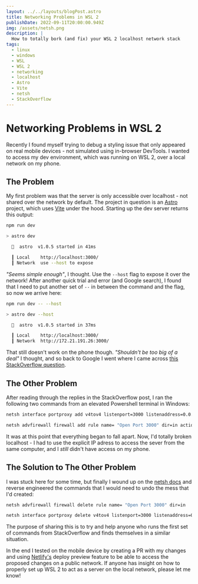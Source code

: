 ```yaml
---
layout: ../../layouts/blogPost.astro
title: Networking Problems in WSL 2
publishDate: 2022-09-11T20:00:00.949Z
img: /assets/netsh.png
description: |
  How to totally bork (and fix) your WSL 2 localhost network stack
tags:
  - linux
  - windows
  - WSL
  - WSL 2
  - networking
  - localhost
  - Astro
  - Vite
  - netsh
  - StackOverflow
---
```


# Networking Problems in WSL 2

Recently I found myself trying to debug a styling issue that only appeared on real mobile devices - not simulated using in-browser DevTools. I wanted to access my dev environment, which was running on WSL 2, over a local network on my phone.

## The Problem

My first problem was that the server is only accessible over localhost - not shared over the network by default. The project in question is an [Astro](https://astro.build) project, which uses [Vite](https://vitejs.dev/) under the hood. Starting up the dev server returns this output:

```bash
npm run dev

> astro dev

  🚀  astro  v1.0.5 started in 41ms

  ┃ Local    http://localhost:3000/
  ┃ Network  use --host to expose


```

_"Seems simple enough"_, I thought. Use the `--host` flag to expose it over the network! After another quick trial and error (and Google search), I found that I need to put another set of `--` in between the command and the flag, so now we arrive here:

```bash
npm run dev -- --host

> astro dev --host

  🚀  astro  v1.0.5 started in 37ms

  ┃ Local    http://localhost:3000/
  ┃ Network  http://172.21.191.26:3000/
```

That still doesn't work on the phone though.
_"Shouldn't be too big of a deal"_ I thought, and so back to Google I went where I came across [this StackOverflow question](https://stackoverflow.com/questions/61002681/connecting-to-wsl2-server-via-local-network).

## The Other Problem

After reading through the replies in the StackOverflow post, I ran the following two commands from an elevated Powershell terminal in Windows:

```bash
netsh interface portproxy add v4tov4 listenport=3000 listenaddress=0.0.0.0 connectport=3000 connectaddress=172.21.106.44
```

```bash
netsh advfirewall firewall add rule name= "Open Port 3000" dir=in action=allow protocol=TCP localport=3000
```

It was at this point that everything began to fall apart. Now, I'd totally broken localhost - I had to use the explicit IP adress to access the sever from the same computer, and I _still_ didn't have access on my phone.

## The Solution to The Other Problem

I was stuck here for some time, but finally I wound up on the [netsh docs](https://docs.microsoft.com/en-us/windows-server/networking/technologies/netsh/netsh-interface-portproxy) and reverse engineered the commands that I would need to undo the mess that I'd created:

```bash
netsh advfirewall firewall delete rule name= "Open Port 3000" dir=in
```

```bash
netsh interface portproxy delete v4tov4 listenport=3000 listenaddress=0.0.0.0
```

The purpose of sharing this is to try and help anyone who runs the first set of commands from StackOverflow and finds themselves in a similar situation.

In the end I tested on the mobile device by creating a PR with my changes and using [Netlify's](https://www.netlify.com/) deploy preview feature to be able to access the proposed changes on a public network. If anyone has insight on how to properly set up WSL 2 to act as a server on the local network, please let me know!
